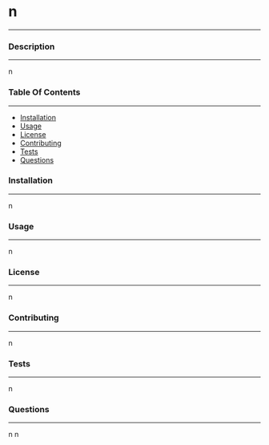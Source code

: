# **n**
  ___

  ### **Description**
  ___
  n


  ### **Table Of Contents**
  ___
  * [Installation](#Installation)
  * [Usage](#Usage)
  * [License](#License)
  * [Contributing](#Contributing)
  * [Tests](#Tests)
  * [Questions](#Questions)


  ### **Installation**
  ___
  n


  ### **Usage**
  ___
  n


  ### **License**
  ___

  n


  ### **Contributing**
  ___

  n


  ### **Tests**
  ___

  n


  ### **Questions**
  ___
  n
  n
